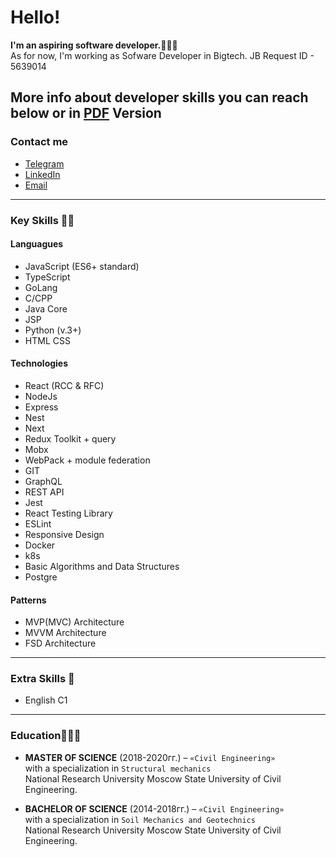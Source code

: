 # Hello!

**I'm an aspiring software developer.🧙🏼‍♂️**  
As for now, I'm working as Sofware Developer in Bigtech. JB Request ID - 5639014

## More info about developer skills you can reach below or in [PDF](https://github.com/Insid1/Insid1/blob/master/CV_En.pdf) Version

### Contact me

- [Telegram](https://t.me/oleeeeeeeeeeg)
- [LinkedIn](https://www.linkedin.com/in/oleg-volobuev-aa6898153/)
- [Email](mailto:insid95@gmail.com)

---

### Key Skills 👨‍💻

#### Languagues

- JavaScript (ES6+ standard)
- TypeScript
- GoLang
- C/CPP
- Java Core
- JSP
- Python (v.3+)
- HTML CSS

#### Technologies

- React (RCC & RFC)
- NodeJs
- Express
- Nest
- Next
- Redux Toolkit + query
- Mobx
- WebPack + module federation
- GIT
- GraphQL
- REST API
- Jest
- React Testing Library
- ESLint
- Responsive Design
- Docker
- k8s
- Basic Algorithms and Data Structures
- Postgre

#### Patterns

- MVP(MVC) Architecture
- MVVM Architecture
- FSD Architecture

---

### Extra Skills 🙌

- English C1

---

### Education🧑🏼‍⚖️

- **MASTER OF SCIENCE** (2018-2020гг.) – `«Civil Engineering»`  
  with a specialization in `Structural mechanics`  
  National Research University Moscow State University of Civil Engineering.

- **BACHELOR OF SCIENCE** (2014-2018гг.) – `«Civil Engineering»`  
  with a specialization in `Soil Mechanics and Geotechnics`  
  National Research University Moscow State University of Civil Engineering.

